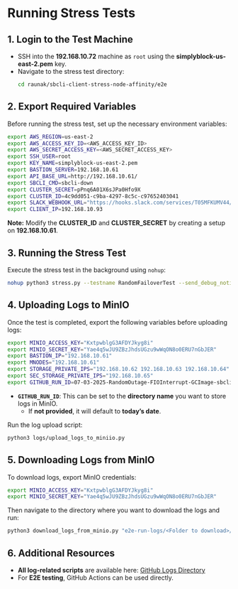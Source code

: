 # Running Stress Tests

## 1. Login to the Test Machine
- SSH into the **192.168.10.72** machine as `root` using the **simplyblock-us-east-2.pem** key.
- Navigate to the stress test directory:
  ```sh
  cd raunak/sbcli-client-stress-node-affinity/e2e
  ```

## 2. Export Required Variables
Before running the stress test, set up the necessary environment variables:
```sh
export AWS_REGION=us-east-2
export AWS_ACCESS_KEY_ID=<AWS_ACCESS_KEY_ID>
export AWS_SECRET_ACCESS_KEY=<AWS_SECRET_ACCESS_KEY>
export SSH_USER=root
export KEY_NAME=simplyblock-us-east-2.pem
export BASTION_SERVER=192.168.10.61
export API_BASE_URL=http://192.168.10.61/
export SBCLI_CMD=sbcli-down
export CLUSTER_SECRET=pPnq6A01X6sJPa0Hfo9X
export CLUSTER_ID=4c9dd051-c9ba-4297-8c5c-c97652403041
export SLACK_WEBHOOK_URL="https://hooks.slack.com/services/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"
export CLIENT_IP=192.168.10.93
```

**Note:** Modify the **CLUSTER_ID** and **CLUSTER_SECRET** by creating a setup on **192.168.10.61**.

## 3. Running the Stress Test
Execute the stress test in the background using `nohup`:
```sh
nohup python3 stress.py --testname RandomFailoverTest --send_debug_notification True > output.log 2>&1 &
```

## 4. Uploading Logs to MinIO
Once the test is completed, export the following variables before uploading logs:
```sh
export MINIO_ACCESS_KEY="KxtpwblgG3AFDYJkyg8i"
export MINIO_SECRET_KEY="Yae4q5wJU9ZBzJhdsUGzu9wWqON8o0ERU7nGbJER"
export BASTION_IP="192.168.10.61"
export MNODES="192.168.10.61"
export STORAGE_PRIVATE_IPS="192.168.10.62 192.168.10.63 192.168.10.64"
export SEC_STORAGE_PRIVATE_IPS="192.168.10.65"
export GITHUB_RUN_ID=07-03-2025-RandomOutage-FIOInterrupt-GCImage-sbcli-down
```

- **`GITHUB_RUN_ID`**: This can be set to the **directory name** you want to store logs in MinIO.
  - If **not provided**, it will default to **today’s date**.

Run the log upload script:
```sh
python3 logs/upload_logs_to_miniio.py
```

## 5. Downloading Logs from MinIO
To download logs, export MinIO credentials:
```sh
export MINIO_ACCESS_KEY="KxtpwblgG3AFDYJkyg8i"
export MINIO_SECRET_KEY="Yae4q5wJU9ZBzJhdsUGzu9wWqON8o0ERU7nGbJER"
```

Then navigate to the directory where you want to download the logs and run:
```sh
python3 download_logs_from_minio.py "e2e-run-logs/<Folder to download>/"
```

## 6. Additional Resources
- **All log-related scripts** are available here:
  [GitHub Logs Directory](https://github.com/simplyblock-io/sbcli/tree/main/e2e/logs)
- For **E2E testing**, GitHub Actions can be used directly.

